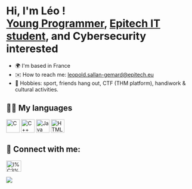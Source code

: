 <h1>Hi, I'm Léo ! <br/><a href="https://github.com/Leouuk">Young Programmer</a>, <a href="https://www.linkedin.com/in/léopold-sallan-3601011a9/">Epitech IT student</a>, and Cybersecurity interested</h1>

-   🌍  I'm based in France
-   ✉️  How to reach me: [leopold.sallan-gemard@epitech.eu](mailto:leopold.sallan-gemard+github@epitech.eu)
-   🤟  Hobbies: sport, friends hang out, CTF (THM platform), handiwork & cultural activities.

<h2> 👨‍🔧 My languages </h2>

<p align="left">
<a href="https://docs.microsoft.com/en-us/cpp/?view=msvc-170" target="_blank" rel="noreferrer"><img src="https://raw.githubusercontent.com/danielcranney/readme-generator/main/public/icons/skills/c-colored.svg" width="36" height="36" alt="C" /></a>
<a href="https://docs.microsoft.com/en-us/cpp/?view=msvc-170" target="_blank" rel="noreferrer"><img src="https://raw.githubusercontent.com/danielcranney/readme-generator/main/public/icons/skills/cplusplus-colored.svg" width="36" height="36" alt="C++" /></a>
<a href="https://www.oracle.com/java/" target="_blank" rel="noreferrer"><img
src="https://raw.githubusercontent.com/danielcranney/readme-generator/main/public/icons/skills/java-colored.svg" width="36" height="36" alt="Java" /></a>
<a href="https://developer.mozilla.org/en-US/docs/Glossary/HTML5" target="_blank" rel="noreferrer"><img src="https://raw.githubusercontent.com/danielcranney/readme-generator/main/public/icons/skills/html5-colored.svg" width="36" height="36" alt="HTML5" /></a>

<h2> 🤳 Connect with me:</h2>

<a href="https://www.linkedin.com/in/l%C3%A9opold-sallan-3601011a9/" target="blank"><img align="center" src="https://raw.githubusercontent.com/rahuldkjain/github-profile-readme-generator/master/src/images/icons/Social/linked-in-alt.svg" alt="l%C3%A9opold-sallan-3601011a9" height="30" width="40" /></a>

<a href="https://www.github.com/Leouuk" target="_blank" rel="noreferrer"><img src="https://img.shields.io/github/followers/Leouuk?logo=github&style=for-the-badge&color=0891b2&labelColor=1c1917" /></a>

